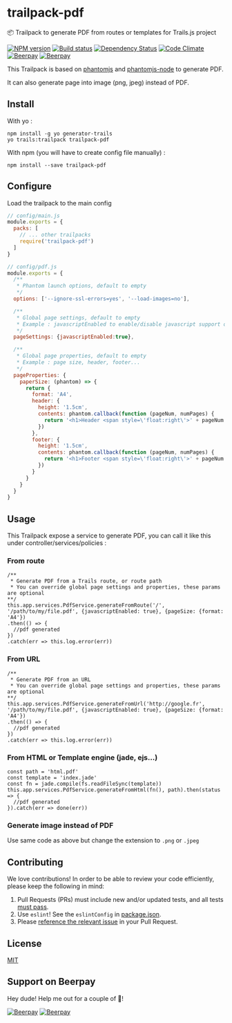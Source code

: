 # trailpack-pdf
:package: Trailpack to generate PDF from routes or templates for Trails.js project

[![NPM version][npm-image]][npm-url]
[![Build status][ci-image]][ci-url]
[![Dependency Status][daviddm-image]][daviddm-url]
[![Code Climate][codeclimate-image]][codeclimate-url]
[![Beerpay](https://beerpay.io/jaumard/trailpack-pdf/badge.svg?style=flat)](https://beerpay.io/jaumard/trailpack-pdf)
[![Beerpay](https://beerpay.io/jaumard/trailpack-pdf/make-wish.svg)](https://beerpay.io/jaumard/trailpack-pdf)

This Trailpack is based on [phantomjs](http://phantomjs.org) and [phantomjs-node](https://github.com/amir20/phantomjs-node) to generate PDF.

It can also generate page into image (png, jpeg) instead of PDF. 

## Install
With yo : 

```
npm install -g yo generator-trails
yo trails:trailpack trailpack-pdf
```

With npm (you will have to create config file manually) :
 
`npm install --save trailpack-pdf`

## Configure
Load the trailpack to the main config
```js
// config/main.js
module.exports = {
  packs: [
    // ... other trailpacks
    require('trailpack-pdf')
  ]
}
```

```js
// config/pdf.js
module.exports = {
  /**
   * Phantom launch options, default to empty
   */
  options: ['--ignore-ssl-errors=yes', '--load-images=no'],

  /**
   * Global page settings, default to empty
   * Example : javascriptEnabled to enable/disable javascript support on the page, userAgent...
   */
  pageSettings: {javascriptEnabled:true},

  /**
   * Global page properties, default to empty
   * Example : page size, header, footer...
   */
  pageProperties: {
    paperSize: (phantom) => {
      return {
        format: 'A4',
        header: {
          height: '1.5cm',
          contents: phantom.callback(function (pageNum, numPages) {
            return '<h1>Header <span style=\'float:right\'>' + pageNum + ' / ' + numPages + '</span></h1>'
          })
        },
        footer: {
          height: '1.5cm',
          contents: phantom.callback(function (pageNum, numPages) {
            return '<h1>Footer <span style=\'float:right\'>' + pageNum + ' / ' + numPages + '</span></h1>'
          })
        }
      }
    }
  }
}

```

## Usage
This Trailpack expose a service to generate PDF, you can call it like this under controller/services/policies :

### From route
```
/** 
 * Generate PDF from a Trails route, or route path
 * You can override global page settings and properties, these params are optional
**/
this.app.services.PdfService.generateFromRoute('/', '/path/to/my/file.pdf', {javascriptEnabled: true}, {pageSize: {format: 'A4'})
.then(() => {
  //pdf generated
})
.catch(err => this.log.error(err))
```

### From URL
```
/** 
 * Generate PDF from an URL
 * You can override global page settings and properties, these params are optional
**/
this.app.services.PdfService.generateFromUrl('http://google.fr', '/path/to/my/file.pdf', {javascriptEnabled: true}, {pageSize: {format: 'A4'})
.then(() => {
  //pdf generated
})
.catch(err => this.log.error(err))
```

### From HTML or Template engine (jade, ejs...)
```
const path = 'html.pdf'
const template = 'index.jade'
const fn = jade.compile(fs.readFileSync(template))
this.app.services.PdfService.generateFromHtml(fn(), path).then(status => {
  //pdf generated
}).catch(err => done(err))
```

### Generate image instead of PDF
Use same code as above but change the extension to `.png` or `.jpeg`

## Contributing
We love contributions! In order to be able to review your code efficiently,
please keep the following in mind:

1. Pull Requests (PRs) must include new and/or updated tests, and all tests [must pass](https://travis-ci.org/jaumard/trailpack-pdf).
2. Use `eslint`! See the `eslintConfig` in [package.json](https://github.com/jaumard/trailpack-pdf/blob/master/package.json).
3. Please [reference the relevant issue](https://github.com/blog/1506-closing-issues-via-pull-requests) in your Pull Request.

## License
[MIT](https://github.com/trailsjs/trailpack-pdf/blob/master/LICENSE)

[npm-image]: https://img.shields.io/npm/v/trailpack-pdf.svg?style=flat-square
[npm-url]: https://npmjs.org/package/trailpack-pdf
[ci-image]: https://img.shields.io/travis/jaumard/trailpack-pdf/master.svg?style=flat-square
[ci-url]: https://travis-ci.org/jaumard/trailpack-pdf
[daviddm-image]: http://img.shields.io/david/jaumard/trailpack-pdf.svg?style=flat-square
[daviddm-url]: https://david-dm.org/jaumard/trailpack-pdf
[codeclimate-image]: https://img.shields.io/codeclimate/github/jaumard/trailpack-pdf.svg?style=flat-square
[codeclimate-url]: https://codeclimate.com/github/jaumard/trailpack-pdf

## Support on Beerpay
Hey dude! Help me out for a couple of :beers:!

[![Beerpay](https://beerpay.io/jaumard/trailpack-pdf/badge.svg?style=beer-square)](https://beerpay.io/jaumard/trailpack-pdf)  [![Beerpay](https://beerpay.io/jaumard/trailpack-pdf/make-wish.svg?style=flat-square)](https://beerpay.io/jaumard/trailpack-pdf?focus=wish)
